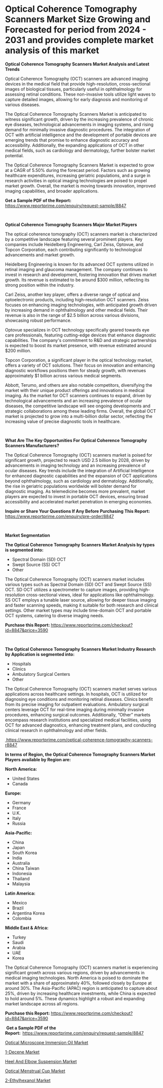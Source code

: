 <p><h1>Optical Coherence Tomography Scanners Market Size Growing and Forecasted for period from 2024 - 2031 and provides complete market analysis of this market</h1></p><p><strong>Optical Coherence Tomography Scanners Market Analysis and Latest Trends</strong></p>
<p><p>Optical Coherence Tomography (OCT) scanners are advanced imaging devices in the medical field that provide high-resolution, cross-sectional images of biological tissues, particularly useful in ophthalmology for assessing retinal conditions. These non-invasive tools utilize light waves to capture detailed images, allowing for early diagnosis and monitoring of various diseases.</p><p>The Optical Coherence Tomography Scanners Market is anticipated to witness significant growth, driven by the increasing prevalence of chronic eye diseases, technological advancements in imaging systems, and rising demand for minimally invasive diagnostic procedures. The integration of OCT with artificial intelligence and the development of portable devices are emerging trends that promise to enhance diagnostic accuracy and accessibility. Additionally, the expanding applications of OCT in other medical fields, such as cardiology and dermatology, further bolster market potential.</p><p>The Optical Coherence Tomography Scanners Market is expected to grow at a CAGR of 5.50% during the forecast period. Factors such as growing healthcare expenditures, increasing geriatric populations, and a surge in research activities in optical imaging technologies are poised to propel market growth. Overall, the market is moving towards innovation, improved imaging capabilities, and broader applications.</p></p>
<p><strong>Get a Sample PDF of the Report:&nbsp;</strong> <a href="https://www.reportprime.com/enquiry/request-sample/8847">https://www.reportprime.com/enquiry/request-sample/8847</a></p>
<p>&nbsp;</p>
<p><strong>Optical Coherence Tomography Scanners Major Market Players</strong></p>
<p><p>The optical coherence tomography (OCT) scanners market is characterized by a competitive landscape featuring several prominent players. Key companies include Heidelberg Engineering, Carl Zeiss, Optovue, and Topcon Corporation, each contributing significantly to technological advancements and market growth.</p><p>Heidelberg Engineering is known for its advanced OCT systems utilized in retinal imaging and glaucoma management. The company continues to invest in research and development, fostering innovation that drives market growth. Its revenue is estimated to be around $300 million, reflecting its strong position within the industry.</p><p>Carl Zeiss, another key player, offers a diverse range of optical and optoelectronic products, including high-resolution OCT scanners. Zeiss focuses on enhancing imaging technologies, with anticipated growth driven by increasing demand in ophthalmology and other medical fields. Their revenue is also in the range of $2.5 billion across various divisions, showcasing robust performance.</p><p>Optovue specializes in OCT technology specifically geared towards eye care professionals, featuring cutting-edge devices that enhance diagnostic capabilities. The company's commitment to R&D and strategic partnerships is expected to boost its market presence, with revenue estimated around $200 million.</p><p>Topcon Corporation, a significant player in the optical technology market, offers a variety of OCT solutions. Their focus on innovation and enhancing diagnostic workflows positions them for steady growth, with revenues approximately $1 billion across various medical segments.</p><p>Abbott, Terumo, and others are also notable competitors, diversifying the market with their unique product offerings and innovations in medical imaging. As the market for OCT scanners continues to expand, driven by technological advancements and an increasing prevalence of ocular diseases, the competitive landscape will see ongoing developments and strategic collaborations among these leading firms. Overall, the global OCT market is projected to grow into a multi-billion dollar sector, reflecting the increasing value of precise diagnostic tools in healthcare.</p></p>
<p>&nbsp;</p>
<p><strong>What Are The Key Opportunities For Optical Coherence Tomography Scanners Manufacturers?</strong></p>
<p><p>The Optical Coherence Tomography (OCT) scanners market is poised for significant growth, projected to reach USD 2.5 billion by 2028, driven by advancements in imaging technology and an increasing prevalence of ocular diseases. Key trends include the integration of Artificial Intelligence for enhanced diagnostic capabilities and the expansion of OCT applications beyond ophthalmology, such as cardiology and dermatology. Additionally, the rise in geriatric populations worldwide will bolster demand for diagnostic imaging. As telemedicine becomes more prevalent, market players are expected to invest in portable OCT devices, ensuring broad accessibility and accelerated market penetration in emerging economies.</p></p>
<p><strong>Inquire or Share Your Questions If Any Before Purchasing This Report:</strong> <a href="https://www.reportprime.com/enquiry/pre-order/8847">https://www.reportprime.com/enquiry/pre-order/8847</a></p>
<p>&nbsp;</p>
<p><strong>Market Segmentation</strong></p>
<p><strong>The Optical Coherence Tomography Scanners Market Analysis by types is segmented into:</strong></p>
<p><ul><li>Spectral Domain (SD) OCT</li><li>Swept Source (SS) OCT</li><li>Other</li></ul></p>
<p><p>The Optical Coherence Tomography (OCT) scanners market includes various types such as Spectral Domain (SD) OCT and Swept Source (SS) OCT. SD OCT utilizes a spectrometer to capture images, providing high-resolution cross-sectional views, ideal for applications like ophthalmology. SS OCT employs a tunable laser source, allowing for deeper tissue imaging and faster scanning speeds, making it suitable for both research and clinical settings. Other market types may include time-domain OCT and portable OCT systems, catering to diverse imaging needs.</p></p>
<p><strong>Purchase this Report:&nbsp;</strong><a href="https://www.reportprime.com/checkout?id=8847&price=3590">https://www.reportprime.com/checkout?id=8847&price=3590</a></p>
<p>&nbsp;</p>
<p><strong>The Optical Coherence Tomography Scanners Market Industry Research by Application is segmented into:</strong></p>
<p><ul><li>Hospitals</li><li>Clinics</li><li>Ambulatory Surgical Centers</li><li>Other</li></ul></p>
<p><p>The Optical Coherence Tomography (OCT) scanners market serves various applications across healthcare settings. In hospitals, OCT is utilized for diagnosing eye conditions and monitoring retinal diseases. Clinics benefit from its precise imaging for outpatient evaluations. Ambulatory surgical centers leverage OCT for real-time imaging during minimally invasive procedures, enhancing surgical outcomes. Additionally, “Other” markets encompass research institutions and specialized medical facilities, using OCT for advanced diagnostics, enhancing treatment plans, and conducting clinical research in ophthalmology and other fields.</p></p>
<p><a href="https://www.reportprime.com/optical-coherence-tomography-scanners-r8847">&nbsp;https://www.reportprime.com/optical-coherence-tomography-scanners-r8847</a></p>
<p><strong>In terms of Region, the Optical Coherence Tomography Scanners Market Players available by Region are:</strong></p>
<p>
    <p> <strong> North America: </strong>
        <ul>
            <li>United States</li>
            <li>Canada</li>
        </ul>
        </p> 
    <p> <strong> Europe: </strong>
        <ul>
            <li>Germany</li>
            <li>France</li>
            <li>U.K.</li>
            <li>Italy</li>
            <li>Russia</li>
        </ul>
        </p> 
    <p> <strong> Asia-Pacific: </strong>
        <ul>
            <li>China</li>
            <li>Japan</li>
            <li>South Korea</li>
            <li>India</li>
            <li>Australia</li>
            <li>China Taiwan</li>
            <li>Indonesia</li>
            <li>Thailand</li>
            <li>Malaysia</li>
        </ul>
        </p> 
    <p> <strong> Latin America: </strong>
        <ul>
            <li>Mexico</li>
            <li>Brazil</li>
            <li>Argentina Korea</li>
            <li>Colombia</li>
        </ul>
        </p> 
    <p> <strong> Middle East & Africa: </strong>
        <ul>
            <li>Turkey</li>
            <li>Saudi</li>
            <li>Arabia</li>
            <li>UAE</li>
            <li>Korea</li>
        </ul>
    </p>
    </p>
<p><p>The Optical Coherence Tomography (OCT) scanners market is experiencing significant growth across various regions, driven by advancements in medical imaging technologies. North America is poised to dominate the market with a share of approximately 40%, followed closely by Europe at around 30%. The Asia-Pacific (APAC) region is anticipated to capture about 25%, driven by increasing healthcare investments, while China is expected to hold around 5%. These dynamics highlight a robust and expanding market landscape across all regions.</p></p>
<p><strong>Purchase this Report: </strong><a href="https://www.reportprime.com/checkout?id=8847&price=3590">https://www.reportprime.com/checkout?id=8847&price=3590</a></p>
<p>&nbsp;<strong>Get a Sample PDF of the Report:&nbsp;&nbsp;</strong><a href="https://www.reportprime.com/enquiry/request-sample/8847">https://www.reportprime.com/enquiry/request-sample/8847</a></p>
<p><strong></strong></p>
<p><p><a href="https://medium.com/@mayekuhic78/the-global-optical-microscope-immersion-oil-market-is-at-the-forefront-of-innovation-driving-3566237a9a54">Optical Microscope Immersion Oil Market</a></p><p><a href="https://issuu.com/reportprime-2/docs/1-decene-market-size-2030.pptx_27691b344e1c3f">1-Decene Market</a></p><p><a href="https://github.com/Krish2023na/Market-Research-Report-List-6/blob/main/heel-and-elbow-suspension-market.md">Heel And Elbow Suspension Market</a></p><p><a href="https://medium.com/@mayekuhic78/this-optical-menstrual-cup-market-research-report-evaluates-the-key-market-trends-drivers-and-030d1cdfb1ff">Optical Menstrual Cup Market</a></p><p><a href="https://issuu.com/reportprime-2/docs/2-ethylhexanol-market-size-2030.ppt_891e05c6b83308">2-Ethylhexanol Market</a></p></p>